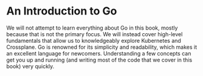 # An Introduction to Go

We will not attempt to learn everything about Go in this book, mostly because
that is not the primary focus. We will instead cover high-level fundamentals
that allow us to knowledgeably explore Kubernetes and Crossplane. Go is renowned
for its simplicity and readability, which makes it an excellent language for
newcomers. Understanding a few concepts can get you up and running (and writing
most of the code that we cover in this book) very quickly.